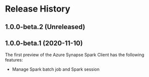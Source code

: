 # Release History

## 1.0.0-beta.2 (Unreleased)

## 1.0.0-beta.1 (2020-11-10)

The first preview of the Azure Synapse Spark Client has the following features:
- Manage Spark batch job and Spark session